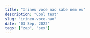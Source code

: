 ```yaml
---
title: "Irineu voce nao sabe nem eu"
description: "Cool test"
slug: "irineu-voce-nao"
date: "03 Sep, 2022"
tags: ["zap", "sex"]
---
```

